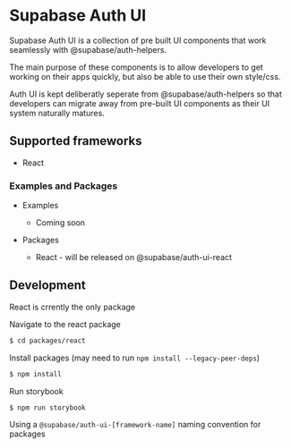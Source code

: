 # Supabase Auth UI

Supabase Auth UI is a collection of pre built UI components that work seamlessly with @supabase/auth-helpers.

The main purpose of these components is to allow developers to get working on their apps quickly, but also be able to use their own style/css.

Auth UI is kept deliberatly seperate from @supabase/auth-helpers so that developers can migrate away from pre-built UI components as their UI system naturally matures.

## Supported frameworks

- React

### Examples and Packages

- Examples

  - Coming soon

- Packages
  - React - will be released on @supabase/auth-ui-react

## Development

React is crrently the only package

Navigate to the react package

```bash
$ cd packages/react
```

Install packages
(may need to run `npm install --legacy-peer-deps`)

```bash
$ npm install
```

Run storybook

```bash
$ npm run storybook
```

Using a `@supabase/auth-ui-[framework-name]` naming convention for packages
